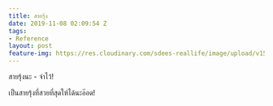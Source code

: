 ```yaml
---
title: สายรุ้ง
date: 2019-11-08 02:09:54 Z
tags:
- Reference
layout: post
feature-img: https://res.cloudinary.com/sdees-reallife/image/upload/v1555658919/sample_feature_img.png
---
```


สายรุ้งนะ - จำไว้!

<i class="fa fa-child" style="color:plum"></i>

เป็นสายรุ้งที่สวยที่สุดให้ได้นะอ๊อด!
